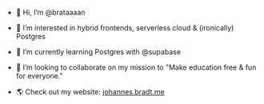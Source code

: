 - 👋 Hi, I’m @brataaaan
- 👀 I’m interested in hybrid frontends, serverless cloud & (ironically) Postgres
- 🌱 I’m currently learning Postgres with @supabase
- 💞️ I’m looking to collaborate on my mission to "Make education free & fun for everyone."

- 🌎 Check out my website: [johannes.bradt.me](https://johannes.bradt.me)
